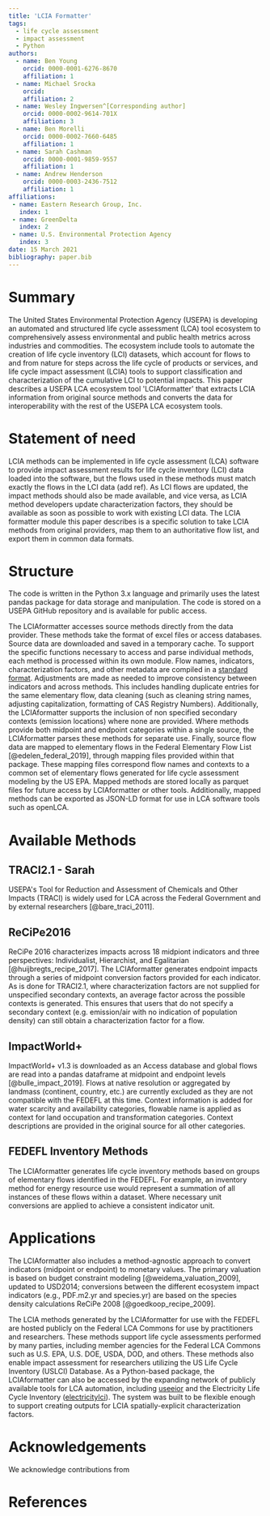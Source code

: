 ```yaml
---
title: 'LCIA Formatter'
tags:
  - life cycle assessment
  - impact assessment
  - Python
authors:
  - name: Ben Young
    orcid: 0000-0001-6276-8670
    affiliation: 1
  - name: Michael Srocka
    orcid:
    affiliation: 2
  - name: Wesley Ingwersen^[Corresponding author]
    orcid: 0000-0002-9614-701X
    affiliation: 3
  - name: Ben Morelli
    orcid: 0000-0002-7660-6485
    affiliation: 1
  - name: Sarah Cashman
    orcid: 0000-0001-9859-9557
    affiliation: 1
  - name: Andrew Henderson
    orcid: 0000-0003-2436-7512
    affiliation: 1
affiliations:
 - name: Eastern Research Group, Inc. 
   index: 1
 - name: GreenDelta
   index: 2
 - name: U.S. Environmental Protection Agency
   index: 3
date: 15 March 2021
bibliography: paper.bib
---
```


# Summary

The United States Environmental Protection Agency (USEPA) is developing an automated and structured life cycle assessment (LCA) tool ecosystem to comprehensively assess environmental and public health metrics across industries and commodities. The ecosystem include tools to automate the creation of life cycle inventory (LCI) datasets, which account for flows to and from nature for steps across the life cycle of products or services, and life cycle impact assessment (LCIA) tools to support classification and characterization of the cumulative LCI to potential impacts. This paper describes a USEPA LCA ecosystem tool 'LCIAformatter' that extracts LCIA information from original source methods and converts the data for interoperability with the rest of the USEPA LCA ecosystem tools.   

# Statement of need

LCIA methods can be implemented in life cycle assessment (LCA) software to provide impact assessment results for life cycle inventory (LCI) data loaded into the software, but the flows used in these methods must match exactly the flows in the LCI data (add ref). As LCI flows are updated, the impact methods should also be made available, and vice versa, as LCIA method developers update characterization factors, they should be available as soon as possible to work with existing LCI data. The LCIA formatter module this paper describes is a specific solution to take LCIA methods from original providers, map them to an authoritative flow list, and export them in common data formats.

# Structure

The code is written in the Python 3.x language and primarily uses the latest pandas package for data storage and manipulation. The code is stored on a USEPA GitHub repository and is available for public access.

The LCIAformatter accesses source methods directly from the data provider. These methods take the format of excel files or access databases. Source data are downloaded and saved in a temporary cache.
To support the specific functions necessary to access and parse individual methods, each method is processed within its own module. Flow names, indicators, characterization factors, and other metadata are compiled in a [standard format](https://github.com/USEPA/LCIAformatter/tree/documentation/format%20specs).
Adjustments are made as needed to improve consistency between indicators and across methods. This includes handling duplicate entries for the same elementary flow, data cleaning (such as cleaning string names, adjusting capitalization, formatting of CAS Registry Numbers).
Additionally, the LCIAformatter supports the inclusion of non specified secondary contexts (emission locations) where none are provided.
Where methods provide both midpoint and endpoint categories within a single source, the LCIAformatter parses these methods for separate use.
Finally, source flow data are mapped to elementary flows in the Federal Elementary Flow List [@edelen_federal_2019], through mapping files provided within that package. These mapping files correspond flow names and contexts to a common set of elementary flows generated for life cycle assessment modeling by the US EPA.
Mapped methods are stored locally as parquet files for future access by LCIAformatter or other tools.
Additionally, mapped methods can be exported as JSON-LD format for use in LCA software tools such as openLCA.


# Available Methods

## TRACI2.1 - Sarah
USEPA's Tool for Reduction and Assessment of Chemicals and Other Impacts (TRACI) is widely used for LCA across the Federal Government and by external researchers [@bare_traci_2011]. 

## ReCiPe2016 
ReCiPe 2016 characterizes impacts across 18 midpiont indicators and three perspectives: Individualist, Hierarchist, and Egalitarian [@huijbregts_recipe_2017]. The LCIAformatter generates endpoint impacts through a series of midpoint conversion factors provided for each indicator.
As is done for TRACI2.1, where characterization factors are not supplied for unspecified secondary contexts, an average factor across the possible contexts is generated. This ensures that users that do not specify a secondary context (e.g. emission/air with no indication of population density) can still obtain a characterization factor for a flow. 


## ImpactWorld+
ImpactWorld+ v1.3 is downloaded as an Access database and global flows are read into a pandas dataframe at midpoint and endpoint levels [@bulle_impact_2019]. Flows at native resolution or aggregated by landmass (continent, country, etc.) are currently excluded as they are not compatible with the FEDEFL at this time. Context information is added for water scarcity and availability categories, flowable name is applied as context for land occupation and transformation categories. Context descriptions are provided in the original source for all other categories.


## FEDEFL Inventory Methods
The LCIAformatter generates life cycle inventory methods based on groups of elementary flows identified in the FEDEFL. For example, an inventory method for energy resource use would represent a summation of all instances of these flows within a dataset. Where necessary unit conversions are applied to achieve a consistent indicator unit. 

# Applications

The LCIAformatter also includes a method-agnostic approach to convert indicators (midpoint or endpoint) to monetary values.  The primary valuation is based on budget constraint modeling [@weidema_valuation_2009], updated to USD2014; conversions between the different ecosystem impact indicators (e.g., PDF.m2.yr and species.yr) are based on the species density calculations ReCiPe 2008 [@goedkoop_recipe_2009].

The LCIA methods generated by the LCIAformatter for use with the FEDEFL are hosted publicly on the Federal LCA Commons for use by practitioners and researchers. These methods support life cycle assessments performed by many parties, including member agencies for the Federal LCA Commons such as U.S. EPA, U.S. DOE, USDA, DOD, and others. These methods also enable impact assessment for researchers utilizing the US Life Cycle Inventory (USLCI) Database.
As a Python-based package, the LCIAformatter can also be accessed by the expanding network of publicly available tools for LCA automation, including [useeior](https://github.com/USEPA/useeior) and the Electricity Life Cycle Inventory ([electricitylci](https://github.com/USEPA/ElectricityLCI)).
The system was built to be flexible enough to support creating outputs for LCIA spatially-explicit characterization factors.



# Acknowledgements

We acknowledge contributions from 

# References
